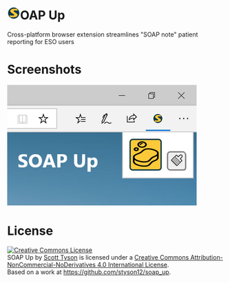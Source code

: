 <img src="./icons/soap_up_icon128.png" alt="icon" width="30"/>OAP Up
===================================================

Cross-platform browser extension streamlines "SOAP note" patient reporting for ESO users

Screenshots
===========
<img src="./promotional_tile.png" alt="screenshot displaying pop-up"/>

License
=======

<a rel="license" href="http://creativecommons.org/licenses/by-nc-nd/4.0/"><img alt="Creative Commons License" style="border-width:0" src="https://i.creativecommons.org/l/by-nc-nd/4.0/80x15.png" /></a><br /><span xmlns:dct="http://purl.org/dc/terms/" property="dct:title">SOAP Up</span> by <a xmlns:cc="http://creativecommons.org/ns#" href="https://github.com/styson12/soap_up" property="cc:attributionName" rel="cc:attributionURL">Scott Tyson</a> is licensed under a <a rel="license" href="http://creativecommons.org/licenses/by-nc-nd/4.0/">Creative Commons Attribution-NonCommercial-NoDerivatives 4.0 International License</a>.<br />Based on a work at <a xmlns:dct="http://purl.org/dc/terms/" href="https://github.com/styson12/soap_up" rel="dct:source">https://github.com/styson12/soap_up</a>.